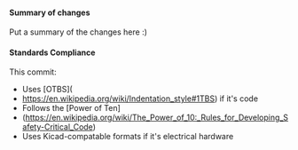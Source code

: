  #### Summary of changes    
Put a summary of the changes here :)            
             
#### Standards Compliance                                
This commit:                                
 - Uses [OTBS](     
 - https://en.wikipedia.org/wiki/Indentation_style#1TBS)  if it's code
 - Follows the [Power of Ten]
 - (https://en.wikipedia.org/wiki/The_Power_of_10:_Rules_for_Developing_Safety-Critical_Code)
 - Uses Kicad-compatable formats if it's electrical hardware
 
  
 
 
 
